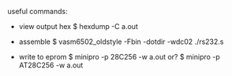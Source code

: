 

useful commands:
- view output hex
$ hexdump -C a.out

- assemble
$ vasm6502_oldstyle -Fbin -dotdir -wdc02 ./rs232.s

- write to eprom
$ minipro -p 28C256 -w a.out
or?
$ minipro -p AT28C256 -w a.out
